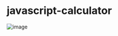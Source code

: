 # javascript-calculator
![image](https://github.com/bhuvansun/javascript-calculator/assets/117800668/3794b9ec-e9c0-461b-a79e-3f63d9aa2892)
